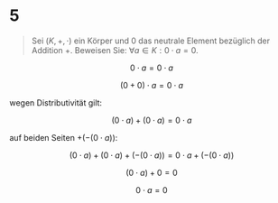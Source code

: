 # 5

> Sei $(K, +, \cdot)$ ein Körper und $0$ das neutrale Element bezüglich der Addition $+$. Beweisen Sie: $\forall a \in K : 0 \cdot a = 0$.

$$0 \cdot a = 0 \cdot a$$

$$(0 + 0) \cdot a = 0 \cdot a$$

wegen Distributivität gilt: 

$$(0 \cdot a) + (0 \cdot a) = 0 \cdot a$$

auf beiden Seiten $+ (-(0 \cdot a))$:

$$(0 \cdot a) + (0 \cdot a) + (-(0 \cdot a)) = 0 \cdot a + (-(0 \cdot a))$$

$$(0 \cdot a) + 0 = 0$$

$$0 \cdot a = 0$$